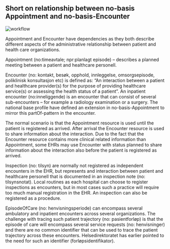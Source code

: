 ## Short on relationship between no-basis Appointment and no-basis-Encounter  

![workflow](no-basis-Workflow-Management.png)

<p>Appointment and Encounter have dependencies as they both describe different aspects of the administrative relationship between patient and health care organizations.</p>
<p>Appointment (no:timeavtale; npr:planlagt episode) – describes a planned meeting between a patient and healthcare personell.</p> 
<p>Encounter (no: kontakt, besøk, opphold, innleggelse, omsorgsepisode, poliklinisk konsultasjon etc) is defined as: “An interaction between
 a patient and healthcare provider(s) for the purpose of providing healthcare service(s) or assessing the health status of a patient”. An inpatient encounter (no:inneliggende) 
is an encounter that can consist of several sub-encounters – for example a radiology examination or a surgery. The national base profile have defined an extension in 
no-basis-Appointment to mirror this partOf-pattern in the encounter.</p>  
<p>The normal scenario is that the Appointment resource is used until the patient is registered as arrived. After arrival the Encounter resource is used to share information 
about the interaction. Due to the fact that the Encounter resource contains more clinical related information than Appointment, some EHRs may use Encounter with status planned 
to share information about the interaction also before the patient is registered as arrived.</p> 
<p>Inspection (no: tilsyn) are normally not registered as independent encounters in the EHR, but represents and interaction between patient and healthcare personell that 
is documented in an inspection note (no: tilsynsnotat). Local routines as each hospital can choose to register inspections as encounters, but in most cases such a practice 
will require too much manual registration in the EHR. An inspection can also be registered as a procedure.</p>   
<p>EpisodeOfCare (no: henvisningsperiode) can encompass several ambulatory and inpatient encounters across several organizations. The challenge with tracing such 
patient trajectory (no: pasientforløp) is that the episode of care will encompass several service requests (no: henvisninger) and there are no common identifier that 
can be used to trace the patient trajectory across these encounters. Helsedirektoratet has earlier pointed to the need for such an identifier (forløpsidentifikator).</p>
